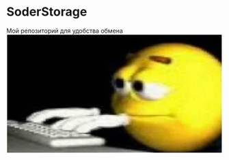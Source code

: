 # SoderStorage
Мой репозиторий для удобства обмена
![](https://github.com/ilyalyai/SoderStorage/blob/main/image/IMG_0107.JPG)
